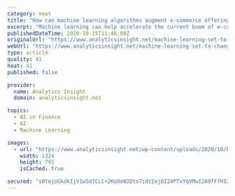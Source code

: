```yaml
---
category: news
title: "How can machine learning algorithms augment e-commerce offerings?"
excerpt: "Machine learning can help accelerate the current boom of e-commerce in domestic and international market, with its data learning abilities. The cheap yet faster Internet and high data generation will boost online shopping."
publishedDateTime: 2020-10-25T11:46:00Z
originalUrl: "https://www.analyticsinsight.net/machine-learning-set-to-change-dynamics-of-indian-e-commerce-market/"
webUrl: "https://www.analyticsinsight.net/machine-learning-set-to-change-dynamics-of-indian-e-commerce-market/"
type: article
quality: 41
heat: 41
published: false

provider:
  name: Analytics Insight
  domain: analyticsinsight.net

topics:
  - AI in Finance
  - AI
  - Machine Learning

images:
  - url: "https://www.analyticsinsight.net/wp-content/uploads/2020/10/E-commerce.jpg"
    width: 1324
    height: 791
    isCached: true

secured: "s0tejUGkdkIjV1w5d7CLC+2KpOoW2Dto7idzIej6I24PTxYqVMwI2A9fFfH3Z+9NSb8VnEFwcGoKI2ITJl+ce+mlxe99Q9WqkoNNqKVnLLVVw/BVzLD01V6JW7qGwJUonsnKX3saqrBQaHyJqYhSzIMsIIZ7GBBB1Baa5KawpoAQbtKMGQQX94lXOShVOiK7BlMlQh7PvjcfxwZKBHkJLuu6KMcHOqTBzxEimyA7MmyTFXYisHgEnmVbQP2x50xiBdSmOeNZsL6UJK05tQ1RboT/EvqFBwOyRfpqlT8o+vHKsBFv8lniBK+MqG9aEjJ6KFPML63Xs1NyZjebDrN0efqZbTzSzZ8Yrf4I8wRTXkA=;ZcqZoWYUvWvplic0PsEdvA=="
---
```


